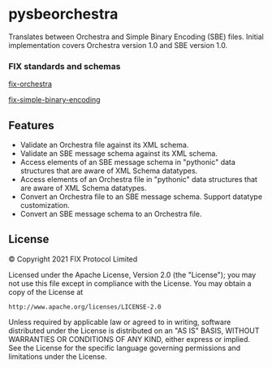 # pysbeorchestra

Translates between Orchestra and Simple Binary Encoding (SBE) files. Initial implementation covers Orchestra version 1.0 and SBE version 1.0.

### FIX standards and schemas

[fix-orchestra](https://github.com/FIXTradingCommunity/fix-orchestra)

[fix-simple-binary-encoding](https://github.com/FIXTradingCommunity/fix-simple-binary-encoding)

## Features

* Validate an Orchestra file against its XML schema.
* Validate an SBE message schema against its XML schema.
* Access elements of an SBE message schema in "pythonic" data structures that are aware of XML Schema datatypes.
* Access elements of an Orchestra file in "pythonic" data structures that are aware of XML Schema datatypes.
* Convert an Orchestra file to an SBE message schema. Support datatype customization.
* Convert an SBE message schema to an Orchestra file.

## License

© Copyright 2021 FIX Protocol Limited

Licensed under the Apache License, Version 2.0 (the "License");
you may not use this file except in compliance with the License.
You may obtain a copy of the License at

    http://www.apache.org/licenses/LICENSE-2.0

Unless required by applicable law or agreed to in writing, software
distributed under the License is distributed on an "AS IS" BASIS,
WITHOUT WARRANTIES OR CONDITIONS OF ANY KIND, either express or implied.
See the License for the specific language governing permissions and
limitations under the License.